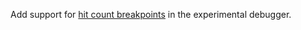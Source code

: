 Add support for [hit count breakpoints](https://code.visualstudio.com/docs/editor/debugging#_advanced-breakpoint-topics) in the experimental debugger.
